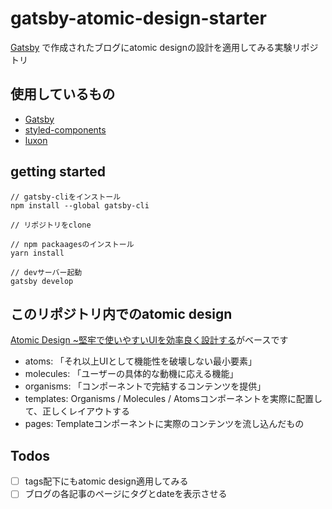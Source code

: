# gatsby-atomic-design-starter

[Gatsby](https://www.gatsbyjs.org/) で作成されたブログにatomic designの設計を適用してみる実験リポジトリ

## 使用しているもの

- [Gatsby](https://www.gatsbyjs.org/) 
- [styled-components](https://www.styled-components.com/)
- [luxon](https://moment.github.io/luxon/index.html)

## getting started

```
// gatsby-cliをインストール
npm install --global gatsby-cli

// リポジトリをclone

// npm packaagesのインストール
yarn install

// devサーバー起動
gatsby develop
```

## このリポジトリ内でのatomic design

[Atomic Design ~堅牢で使いやすいUIを効率良く設計する](http://amzn.asia/d/8uP6MDM)がベースです

- atoms: 「それ以上UIとして機能性を破壊しない最小要素」
- molecules: 「ユーザーの具体的な動機に応える機能」
- organisms: 「コンポーネントで完結するコンテンツを提供」
- templates: Organisms / Molecules / Atomsコンポーネントを実際に配置して、正しくレイアウトする
- pages: Templateコンポーネントに実際のコンテンツを流し込んだもの

## Todos

- [ ] tags配下にもatomic design適用してみる
- [ ] ブログの各記事のページにタグとdateを表示させる